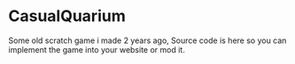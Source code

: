 # CasualQuarium
Some old scratch game i made 2 years ago, Source code is here so you can implement
the game into your website or mod it. <br/>
